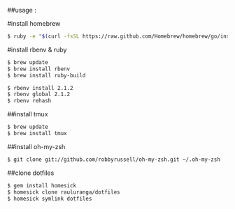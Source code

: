 ##usage :

#install homebrew

```bash
$ ruby -e "$(curl -fsSL https://raw.github.com/Homebrew/homebrew/go/install)"
```

#install rbenv & ruby

```bash
$ brew update
$ brew install rbenv 
$ brew install ruby-build

$ rbenv install 2.1.2
$ rbenv global 2.1.2
$ rbenv rehash
```

##install tmux
```bash
$ brew update
$ brew install tmux
```

##install oh-my-zsh

```bash
$ git clone git://github.com/robbyrussell/oh-my-zsh.git ~/.oh-my-zsh
```

##clone dotfiles

```bash
$ gem install homesick
$ homesick clone rauluranga/dotfiles
$ homesick symlink dotfiles
```